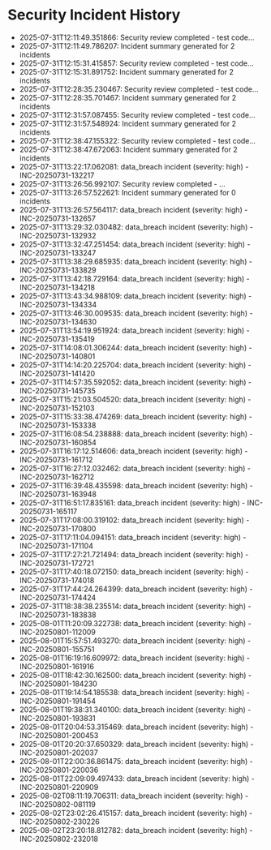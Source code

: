 # Security Incident History

- 2025-07-31T12:11:49.351866: Security review completed - test code...
- 2025-07-31T12:11:49.786207: Incident summary generated for 2 incidents
- 2025-07-31T12:15:31.415857: Security review completed - test code...
- 2025-07-31T12:15:31.891752: Incident summary generated for 2 incidents
- 2025-07-31T12:28:35.230467: Security review completed - test code...
- 2025-07-31T12:28:35.701467: Incident summary generated for 2 incidents
- 2025-07-31T12:31:57.087455: Security review completed - test code...
- 2025-07-31T12:31:57.548924: Incident summary generated for 2 incidents
- 2025-07-31T12:38:47.155322: Security review completed - test code...
- 2025-07-31T12:38:47.672063: Incident summary generated for 2 incidents
- 2025-07-31T13:22:17.062081: data_breach incident (severity: high) - INC-20250731-132217
- 2025-07-31T13:26:56.992107: Security review completed - ...
- 2025-07-31T13:26:57.522621: Incident summary generated for 0 incidents
- 2025-07-31T13:26:57.564117: data_breach incident (severity: high) - INC-20250731-132657
- 2025-07-31T13:29:32.030482: data_breach incident (severity: high) - INC-20250731-132932
- 2025-07-31T13:32:47.251454: data_breach incident (severity: high) - INC-20250731-133247
- 2025-07-31T13:38:29.685935: data_breach incident (severity: high) - INC-20250731-133829
- 2025-07-31T13:42:18.729164: data_breach incident (severity: high) - INC-20250731-134218
- 2025-07-31T13:43:34.988109: data_breach incident (severity: high) - INC-20250731-134334
- 2025-07-31T13:46:30.009535: data_breach incident (severity: high) - INC-20250731-134630
- 2025-07-31T13:54:19.951924: data_breach incident (severity: high) - INC-20250731-135419
- 2025-07-31T14:08:01.306244: data_breach incident (severity: high) - INC-20250731-140801
- 2025-07-31T14:14:20.225704: data_breach incident (severity: high) - INC-20250731-141420
- 2025-07-31T14:57:35.592052: data_breach incident (severity: high) - INC-20250731-145735
- 2025-07-31T15:21:03.504520: data_breach incident (severity: high) - INC-20250731-152103
- 2025-07-31T15:33:38.474269: data_breach incident (severity: high) - INC-20250731-153338
- 2025-07-31T16:08:54.238888: data_breach incident (severity: high) - INC-20250731-160854
- 2025-07-31T16:17:12.514606: data_breach incident (severity: high) - INC-20250731-161712
- 2025-07-31T16:27:12.032462: data_breach incident (severity: high) - INC-20250731-162712
- 2025-07-31T16:39:48.435598: data_breach incident (severity: high) - INC-20250731-163948
- 2025-07-31T16:51:17.835161: data_breach incident (severity: high) - INC-20250731-165117
- 2025-07-31T17:08:00.319102: data_breach incident (severity: high) - INC-20250731-170800
- 2025-07-31T17:11:04.094151: data_breach incident (severity: high) - INC-20250731-171104
- 2025-07-31T17:27:21.721494: data_breach incident (severity: high) - INC-20250731-172721
- 2025-07-31T17:40:18.072150: data_breach incident (severity: high) - INC-20250731-174018
- 2025-07-31T17:44:24.264399: data_breach incident (severity: high) - INC-20250731-174424
- 2025-07-31T18:38:38.235514: data_breach incident (severity: high) - INC-20250731-183838
- 2025-08-01T11:20:09.322738: data_breach incident (severity: high) - INC-20250801-112009
- 2025-08-01T15:57:51.493270: data_breach incident (severity: high) - INC-20250801-155751
- 2025-08-01T16:19:16.609972: data_breach incident (severity: high) - INC-20250801-161916
- 2025-08-01T18:42:30.162500: data_breach incident (severity: high) - INC-20250801-184230
- 2025-08-01T19:14:54.185538: data_breach incident (severity: high) - INC-20250801-191454
- 2025-08-01T19:38:31.340100: data_breach incident (severity: high) - INC-20250801-193831
- 2025-08-01T20:04:53.315469: data_breach incident (severity: high) - INC-20250801-200453
- 2025-08-01T20:20:37.650329: data_breach incident (severity: high) - INC-20250801-202037
- 2025-08-01T22:00:36.861475: data_breach incident (severity: high) - INC-20250801-220036
- 2025-08-01T22:09:09.497433: data_breach incident (severity: high) - INC-20250801-220909
- 2025-08-02T08:11:19.706311: data_breach incident (severity: high) - INC-20250802-081119
- 2025-08-02T23:02:26.415157: data_breach incident (severity: high) - INC-20250802-230226
- 2025-08-02T23:20:18.812782: data_breach incident (severity: high) - INC-20250802-232018
